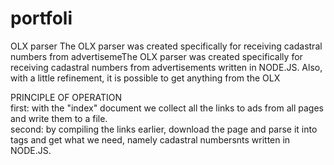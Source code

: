# portfoli

OLX parser 
The OLX parser was created specifically for receiving cadastral numbers from advertisemeThe OLX parser was created specifically for receiving cadastral numbers from advertisements written in NODE.JS. Also, with a little refinement, it is possible to get anything from the OLX

PRINCIPLE OF OPERATION        
first: with the "index" document we collect all the links to ads from all pages and write them to a file.   
second: by compiling the links earlier, download the page and parse it into tags and get what we need, namely cadastral numbersnts written in NODE.JS.
